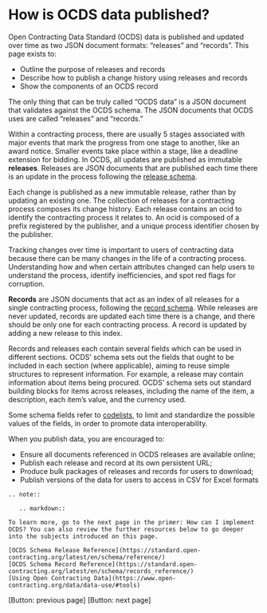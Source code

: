 # How is OCDS data published?

Open Contracting Data Standard (OCDS) data is published and updated over time as two JSON document formats: “releases” and “records”.  This page exists to:

*   Outline the purpose of releases and records
*   Describe how to publish a change history using releases and records 
*   Show the components of an OCDS record

The only thing that can be truly called “OCDS data” is a JSON document that validates against the OCDS schema. The JSON documents that OCDS uses are called “releases” and “records.”

Within a contracting process, there are usually 5 stages associated with major events that mark the progress from one stage to another, like an award notice. Smaller events take place within a stage, like a deadline extension for bidding. In OCDS, all updates are published as immutable **releases**. Releases are JSON documents that are published each time there is an update in the process following the [release schema](https://standard.open-contracting.org/latest/en/schema/reference/). 

Each change is published as a new immutable release, rather than by updating an existing one. The collection of releases for a contracting process composes its change history. Each release contains an ocid to identify the contracting process it relates to. An ocid is composed of a prefix registered by the publisher, and a unique process identifier chosen by the publisher.

Tracking changes over time is important to users of contracting data because there can be many changes in the life of a contracting process. Understanding how and when certain attributes changed can help users to understand the process, identify inefficiencies, and spot red flags for corruption.

**Records** are JSON documents that act as an index of all releases for a single contracting process, following the [record schema](https://standard.open-contracting.org/latest/en/schema/records_reference/). While releases are never updated, records are updated each time there is a change, and there should be only one for each contracting process. A record is updated by adding a new release to this index.

Records and releases each contain several fields which can be used in different sections. OCDS’ schema sets out the fields that ought to be included in each section (where applicable), aiming to reuse simple structures to represent information. For example, a release may contain information about items being procured. OCDS’ schema sets out standard building blocks for items across releases, including the name of the item, a description, each item’s value, and the currency used.

Some schema fields refer to [codelists](https://standard.open-contracting.org/latest/en/schema/codelists/), to limit and standardize the possible values of the fields, in order to promote data interoperability.

When you publish data, you are encouraged to:

*   Ensure all documents referenced in OCDS releases are available online;
*   Publish each release and record at its own persistent URL;
*   Produce bulk packages of releases and records for users to download;
*   Publish versions of the data for users to access in CSV for Excel formats

```{eval-rst}
.. note::

   .. markdown::

To learn more, go to the next page in the primer: How can I implement OCDS? You can also review the further resources below to go deeper into the subjects introduced on this page.

[OCDS Schema Release Reference](https://standard.open-contracting.org/latest/en/schema/reference/)
[OCDS Schema Record Reference](https://standard.open-contracting.org/latest/en/schema/records_reference/)
[Using Open Contracting Data](https://www.open-contracting.org/data/data-use/#tools)
```

[Button: previous page]					   		     [Button: next page]
